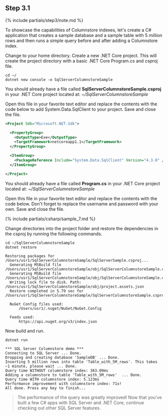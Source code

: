 ## Step 3.1
{% include partials/step3/note.md %}

To showcase the capabilities of Columnstore indexes, let's create a C# application that creates a sample database and a sample table with 5 million rows and then runs a simple query before and after adding a Columnstore index.

Change to your home directory. Create a new .NET Core project. This will create the project directory with a basic .NET Core Program.cs and csproj file.

```terminal
cd ~/
dotnet new console -o SqlServerColumnstoreSample
```

You should already have a file called **SqlServerColumnstoreSample.csproj** in your .NET Core project located at: _~/SqlServerColumnstoreSample_

Open this file in your favorite text editor and replace the contents with the code below to add System.Data.SqlClient to your project. Save and close the file.

```xml
<Project Sdk="Microsoft.NET.Sdk">

  <PropertyGroup>
    <OutputType>Exe</OutputType>
    <TargetFramework>netcoreapp1.1</TargetFramework>
  </PropertyGroup>

  <ItemGroup>
    <PackageReference Include="System.Data.SqlClient" Version="4.3.0" />
  </ItemGroup>

</Project>
```

You should already have a file called **Program.cs** in your .NET Core project located at: _~/SqlServerColumnstoreSample_

Open this file in your favorite text editor and replace the contents with the code below. Don't forget to replace the username and password with your own. Save and close the file.

{% include partials/csharp/sample_7.md %}

Change directories into the project folder and restore the dependencies in the csproj by running the following commands.

```terminal
cd ~/SqlServerColumnstoreSample
dotnet restore
```

```results
Restoring packages for /Users/usr1/SqlServerColumnstoreSample/SqlServerSample.csproj...
  Generating MSBuild file /Users/usr1/SqlServerColumnstoreSample/obj/SqlServerColumnstoreSample.csproj.nuget.g.props.
  Generating MSBuild file /Users/usr1/SqlServerColumnstoreSample/obj/SqlServerColumnstoreSample.csproj.nuget.g.targets.
  Writing lock file to disk. Path: /Users/usr1/SqlServerColumnstoreSample/obj/project.assets.json
  Restore completed in 5.79 sec for /Users/usr1/SqlServerColumnstoreSample/SqlServerColumnstoreSample.csproj.

  NuGet Config files used:
      /Users/usr1/.nuget/NuGet/NuGet.Config

  Feeds used:
      https://api.nuget.org/v3/index.json
```

Now build and run.
```terminal
dotnet run
```

```results
*** SQL Server Columnstore demo ***
Connecting to SQL Server ... Done.
Dropping and creating database 'SampleDB' ... Done.
Inserting 5 million rows into table 'Table_with_5M_rows'. This takes ~1 minute, please wait ... Done.
Query time WITHOUT columnstore index: 363.09ms
Adding a columnstore to table 'Table_with_5M_rows'  ... Done.
Query time WITH columnstore index: 5.123ms
Performance improvement with columnstore index: 71x!
All done. Press any key to finish...
```

> The performance of the query was greatly improved! 
Now that you've built a few C# apps with SQL Server and .NET Core, continue checking out other SQL Server features.
